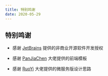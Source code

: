 ```yaml
---
title: 特别鸣谢
date: 2020-05-29
---
```


## 特别鸣谢

- 感谢 [JetBrains](https://www.jetbrains.com/) 提供的非商业开源软件开发授权

- 感谢 [PanJiaChen](https://github.com/PanJiaChen/vue-element-admin) 大佬提供的前端模板

- 感谢 [RuoYi](https://gitee.com/y_project/RuoYi-Cloud) 大佬提供的微服务版设计思路
